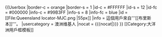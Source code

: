 {{Userbox
  |border-c = orange
  |border-s = 1
  |id-c     = #FFFFFF
  |id-s     = 12
  |id-fc    = #000000
  |info-c   = #99B3FF
  |info-s   = 8
  |info-fc  = blue
  |id       = [[File:Queensland locator-MJC.png |55px]]
  |info     = 這個用戶來自'''[[布里斯本]]'''。
  |usercategory = 澳洲维基人
  |nocat    = {{{nocat|}}}
}}<noinclude>
[[Category:大洋洲用戶框模板]]
</noinclude>